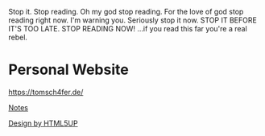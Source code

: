 Stop it. Stop reading. Oh my god stop reading. For the love of god stop reading right now. I'm warning you. Seriously stop it now. STOP IT BEFORE IT'S TOO LATE. STOP READING NOW! ...if you read this far you're a real rebel.

Personal Website
================
https://tomsch4fer.de/


[Notes](https://docs.google.com/document/d/11a_3cMgxLkhIwS8U3M7v_Bdbe02A7NFnDOdlQipxRrw/edit)

[Design by HTML5UP](https://html5up.net/dimension)
